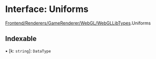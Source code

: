 # Interface: Uniforms

[Frontend/Renderers/GameRenderer/WebGL/WebGLLibTypes](../modules/Frontend_Renderers_GameRenderer_WebGL_WebGLLibTypes.md).Uniforms

## Indexable

▪ [k: `string`]: `DataType`
